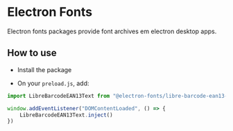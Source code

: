 # Electron Fonts

Electron fonts packages provide font archives em electron desktop apps.

## How to use

* Install the package

* On your `preload.js`, add:

```ts
import LibreBarcodeEAN13Text from "@electron-fonts/libre-barcode-ean13-text"

window.addEventListener("DOMContentLoaded", () => {
    LibreBarcodeEAN13Text.inject()
})
```